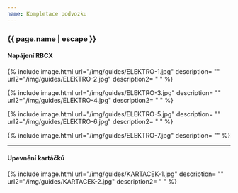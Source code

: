 ```yaml
---
name: Kompletace podvozku
---
```

### {{ page.name | escape }}

#### Napájení RBCX
{% include image.html
    url="/img/guides/ELEKTRO-1.jpg"
    description=
        ""
    url2="/img/guides/ELEKTRO-2.jpg"
    description2=
        " "
%}

{% include image.html
    url="/img/guides/ELEKTRO-3.jpg"
    description=
        ""
    url2="/img/guides/ELEKTRO-4.jpg"
    description2=
        " "
%}

{% include image.html
    url="/img/guides/ELEKTRO-5.jpg"
    description=
        ""
    url2="/img/guides/ELEKTRO-6.jpg"
    description2=
        " "
%}

{% include image.html
    url="/img/guides/ELEKTRO-7.jpg"
    description=
        ""
%}

---

#### Upevnění kartáčků

{% include image.html
    url="/img/guides/KARTACEK-1.jpg"
    description=
        ""
    url2="/img/guides/KARTACEK-2.jpg"
    description2=
        " "
%}